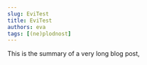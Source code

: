 ```yaml
---
slug: EviTest
title: EviTest
authors: eva
tags: [(ne)plodnost]
---
```


This is the summary of a very long blog post,

<!--truncate-->
